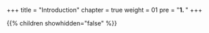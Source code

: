 +++
title = "Introduction"
chapter = true
weight = 01
pre = "<b>1. </b>"
+++


{{% children showhidden="false" %}}
